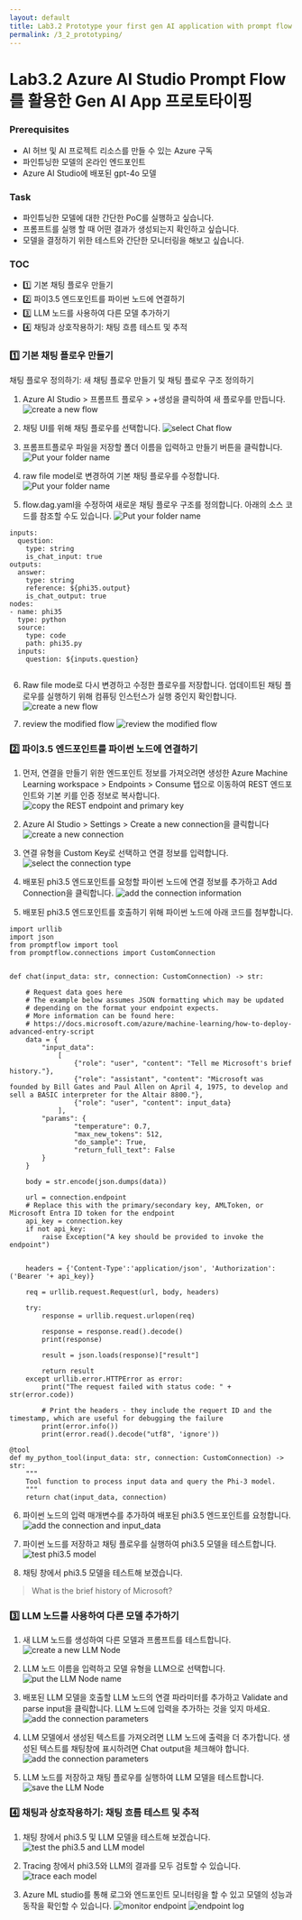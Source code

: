 ```yaml
---
layout: default
title: Lab3.2 Prototype your first gen AI application with prompt flow
permalink: /3_2_prototyping/
---
```


# Lab3.2 Azure AI Studio Prompt Flow를 활용한 Gen AI App 프로토타이핑

### Prerequisites

- AI 허브 및 AI 프로젝트 리소스를 만들 수 있는 Azure 구독
- 파인튜닝한 모델의 온라인 엔드포인트 
- Azure AI Studio에 배포된 gpt-4o 모델


### Task

- 파인튜닝한 모델에 대한 간단한 PoC를 실행하고 싶습니다. 
- 프롬프트를 실행 할 때 어떤 결과가 생성되는지 확인하고 싶습니다. 
- 모델을 결정하기 위한 테스트와 간단한 모니터링을 해보고 싶습니다. 

### TOC
- 1️⃣ 기본 채팅 플로우 만들기 
- 2️⃣ 파이3.5 엔드포인트를 파이썬 노드에 연결하기
- 3️⃣ LLM 노드를 사용하여 다른 모델 추가하기
- 4️⃣ 채팅과 상호작용하기: 채팅 흐름 테스트 및 추적

### 1️⃣ 기본 채팅 플로우 만들기 
채팅 플로우 정의하기: 새 채팅 플로우 만들기 및 채팅 플로우 구조 정의하기
1. Azure AI Studio > 프롬프트 플로우 > +생성을 클릭하여 새 플로우를 만듭니다.
![create a new flow](images/create_new_flow.jpg)

2. 채팅 UI를 위해 채팅 플로우를 선택합니다.
![select Chat flow](images/create_new_chat_flow.jpg)

3. 프롬프트플로우 파일을 저장할 폴더 이름을 입력하고 만들기 버튼을 클릭합니다.
![Put your folder name](images/put_folder_name.jpg)

4. raw file model로 변경하여 기본 채팅 플로우를 수정합니다. 
![Put your folder name](images/change_raw_file_mode.jpg)

5. flow.dag.yaml을 수정하여 새로운 채팅 플로우 구조를 정의합니다. 아래의 소스 코드를 참조할 수도 있습니다. 
![Put your folder name](images/modify_dag.jpg)

```
inputs:
  question:
    type: string
    is_chat_input: true
outputs:
  answer:
    type: string
    reference: ${phi35.output}
    is_chat_output: true
nodes:
- name: phi35
  type: python
  source:
    type: code
    path: phi35.py
  inputs:
    question: ${inputs.question}
  
```

6. Raw file mode로 다시 변경하고 수정한 플로우를 저장합니다. 업데이트된 채팅 플로우를 실행하기 위해 컴퓨팅 인스턴스가 실행 중인지 확인합니다.
![create a new flow](images/save_and_run_compute_session.jpg)

7. review the modified flow 
![review the modified flow](images/first_dag_graph.jpg)


### 2️⃣ 파이3.5 엔드포인트를 파이썬 노드에 연결하기
1. 먼저, 연결을 만들기 위한 엔드포인트 정보를 가져오려면 생성한 Azure Machine Learning workspace > Endpoints > Consume 탭으로 이동하여 REST 엔드포인트와 기본 키를 인증 정보로 복사합니다.
![copy the REST endpoint and primary key](images/copy_endpoint_comsumption_info.jpg)

2. Azure AI Studio > Settings > Create a new connection을 클릭합니다 
![create a new connection](images/create_new_connection.jpg)

3. 연결 유형을 Custom Key로 선택하고 연결 정보를 입력합니다. 
![select the connection type](images/add_custom_keys.jpg)

4. 배포된 phi3.5 엔드포인트를 요청할 파이썬 노드에 연결 정보를 추가하고 Add Connection을 클릭합니다.
![add the connection information](images/create_connect_custom_resource.jpg)

5. 배포된 phi3.5 엔드포인트를 호출하기 위해 파이썬 노드에 아래 코드를 첨부합니다. 
```
import urllib
import json
from promptflow import tool
from promptflow.connections import CustomConnection


def chat(input_data: str, connection: CustomConnection) -> str:
    
    # Request data goes here
    # The example below assumes JSON formatting which may be updated
    # depending on the format your endpoint expects.
    # More information can be found here:
    # https://docs.microsoft.com/azure/machine-learning/how-to-deploy-advanced-entry-script
    data = {
        "input_data": 
            [
                {"role": "user", "content": "Tell me Microsoft's brief history."},
                {"role": "assistant", "content": "Microsoft was founded by Bill Gates and Paul Allen on April 4, 1975, to develop and sell a BASIC interpreter for the Altair 8800."},
                {"role": "user", "content": input_data}
            ],
        "params": {
                "temperature": 0.7,
                "max_new_tokens": 512,
                "do_sample": True,
                "return_full_text": False
        }
    }

    body = str.encode(json.dumps(data))

    url = connection.endpoint
    # Replace this with the primary/secondary key, AMLToken, or Microsoft Entra ID token for the endpoint
    api_key = connection.key
    if not api_key:
        raise Exception("A key should be provided to invoke the endpoint")


    headers = {'Content-Type':'application/json', 'Authorization':('Bearer '+ api_key)}

    req = urllib.request.Request(url, body, headers)

    try:
        response = urllib.request.urlopen(req)

        response = response.read().decode()
        print(response)
        
        result = json.loads(response)["result"]
        
        return result
    except urllib.error.HTTPError as error:
        print("The request failed with status code: " + str(error.code))

        # Print the headers - they include the requert ID and the timestamp, which are useful for debugging the failure
        print(error.info())
        print(error.read().decode("utf8", 'ignore'))

@tool
def my_python_tool(input_data: str, connection: CustomConnection) -> str:
    """
    Tool function to process input data and query the Phi-3 model.
    """
    return chat(input_data, connection)
```

6. 파이썬 노드의 입력 매개변수를 추가하여 배포된 phi3.5 엔드포인트를 요청합니다.
![add the connection and input_data](images/validate_parsing_input.jpg)

7. 파이썬 노드를 저장하고 채팅 플로우를 실행하여 phi3.5 모델을 테스트합니다.
![test phi3.5 model](images/save_open_chat_window.jpg)

8. 채팅 창에서 phi3.5 모델을 테스트해 보겠습니다.

> What is the brief history of Microsoft? 

### 3️⃣ LLM 노드를 사용하여 다른 모델 추가하기
1. 새 LLM 노드를 생성하여 다른 모델과 프롬프트를 테스트합니다.
![create a new LLM Node](images/add_llm.jpg)

2. LLM 노드 이름을 입력하고 모델 유형을 LLM으로 선택합니다.
![put the LLM Node name](images/add_node_name.jpg)

3. 배포된 LLM 모델을 호출할 LLM 노드의 연결 파라미터를 추가하고 Validate and parse input을 클릭합니다. LLM 노드에 입력을 추가하는 것을 잊지 마세요.
![add the connection parameters](images/add_gpt4o_node.jpg)

4. LLM 모델에서 생성된 텍스트를 가져오려면 LLM 노드에 출력을 더 추가합니다. 생성된 텍스트를 채팅창에 표시하려면 Chat output을 체크해야 합니다.
![add the connection parameters](images/add_more_output.jpg)

5. LLM 노드를 저장하고 채팅 플로우를 실행하여 LLM 모델을 테스트합니다.
![save the LLM Node](images/save_open_chat_window.jpg)

### 4️⃣ 채팅과 상호작용하기: 채팅 흐름 테스트 및 추적
1. 채팅 창에서 phi3.5 및 LLM 모델을 테스트해 보겠습니다.
![test the phi3.5 and LLM model](images/ask_about_phi.jpg)

2. Tracing 창에서 phi3.5와 LLM의 결과를 모두 검토할 수 있습니다.
![trace each model](images/trace_each_model.jpg)

3. Azure ML studio를 통해 로그와 엔드포인트 모니터링을 할 수 있고 모델의 성능과 동작을 확인할 수 있습니다.
![monitor endpoint](images/monitor_endpoint_metrics.png)
![endpoint log](images/endpoint_log.png)

